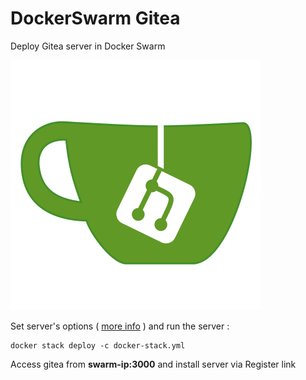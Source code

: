 # DockerSwarm Gitea
 Deploy Gitea server in Docker Swarm

![logo](gitea.png)

Set server's options ( [more info](https://docs.gitea.io/en-us/install-with-docker/#environments-variables) ) and run the server :

```shell
docker stack deploy -c docker-stack.yml
```

Access gitea from **swarm-ip:3000** and install server via Register link
